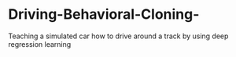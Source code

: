 # Driving-Behavioral-Cloning-
Teaching a simulated car how to drive around a track by using deep regression learning 

